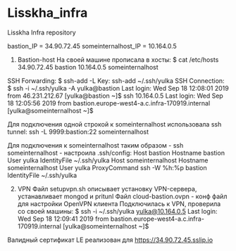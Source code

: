 # Lisskha_infra
Lisskha Infra repository

bastion_IP = 34.90.72.45
someinternalhost_IP = 10.164.0.5

1. Bastion-host
На своей машине прописала в хосты:
$ cat /etc/hosts
34.90.72.45 bastion
10.164.0.5 someinternalhost

SSH Forwarding:
$ ssh-add -L
Key:
ssh-add ~/.ssh/yulka
SSH Connection:
$ ssh -i ~/.ssh/yulka -A yulka@bastion
Last login: Wed Sep 18 12:08:01 2019 from 46.231.212.67
[yulka@bastion ~]$ ssh 10.164.0.5
Last login: Wed Sep 18 12:05:56 2019 from bastion.europe-west4-a.c.infra-170919.internal
[yulka@someinternalhost ~]$

Для подключения одной строкой к someinternalhost использовала ssh tunnel:
ssh -L 9999:bastion:22 someinternalhost

Для подключения к someinternalhost таким образом - ssh someinternalhost - настроила .ssh/config:
Host bastion
  Hostname bastion
  User yulka
  IdentityFile ~/.ssh/yulka
Host someinternalhost
  Hostname someinternalhost
  User yulka
  ProxyCommand ssh -W %h:%p bastion
  IdentityFile ~/.ssh/yulka

2. VPN
Файл setupvpn.sh описывает установку VPN-сервера, устанавливает mongod и pritunl
Файл cloud-bastion.ovpn - конф файл для настройки OpenVPN клиента
Подключилась к VPN, проверила со своей машины:
$ ssh -i ~/.ssh/yulka yulka@10.164.0.5
Last login: Wed Sep 18 12:09:41 2019 from bastion.europe-west4-a.c.infra-170919.internal
[yulka@someinternalhost ~]$

Валидный сертификат LE реализован для https://34.90.72.45.sslip.io

